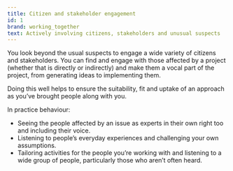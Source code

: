 ```yaml
---
title: Citizen and stakeholder engagement
id: 1
brand: working_together
text: Actively involving citizens, stakeholders and unusual suspects
---
```

You look beyond the usual suspects to engage a wide variety of citizens and stakeholders. You can find and engage with those affected by a project (whether that is directly or indirectly) and make them a vocal part of the project, from generating ideas to implementing them.

Doing this well helps to ensure the suitability, fit and uptake of an approach as you’ve brought people along with you.

In practice behaviour:

* Seeing the people affected by an issue as experts in their own right too and including their voice.
* Listening to people’s everyday experiences and challenging your own assumptions.
* Tailoring activities for the people you’re working with and listening to a wide group of people, particularly those who aren’t often heard.